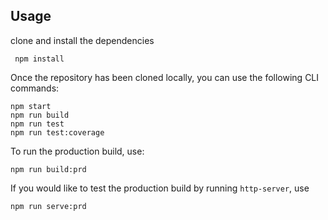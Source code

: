 ## Usage

clone and install the dependencies

```
 npm install
```

Once the repository has been cloned locally, you can use the following CLI commands:

```
npm start
npm run build
npm run test
npm run test:coverage
```

To run the production build, use:

```
npm run build:prd
```

If you would like to test the production build by running `http-server`, use

```
npm run serve:prd
```
